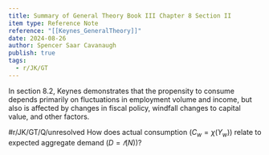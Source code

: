 ```yaml
---
title: Summary of General Theory Book III Chapter 8 Section II
item type: Reference Note
reference: "[[Keynes_GeneralTheory]]"
date: 2024-08-26
author: Spencer Saar Cavanaugh
publish: true
tags:
  - r/JK/GT
---
```


In section 8.2, Keynes demonstrates that the propensity to consume depends primarily on fluctuations in employment volume and income, but also is affected by changes in fiscal policy, windfall changes to capital value, and other factors. 

#r/JK/GT/Q/unresolved  How does actual consumption ($C_w = χ(Y_w)$) relate to expected aggregate demand ($D = 𝑓(N)$)?